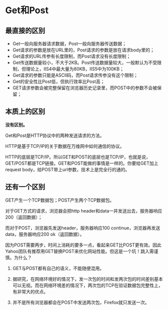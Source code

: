 # Get和Post

## 最直接的区别

* Get一般向服务器请求数据，Post一般向服务器传送数据；
* Get请求的参数是放在URL里的，Post请求的参数是放在请求body里的；
* Get请求的URL传参有长度限制，而Post请求没有长度限制；
* Get传送数据量较小，不大于2KB。Post传送数据量较大，一般默认为不受限制，但理论上，IIS4中最大量为80KB，IIS5中为100KB；
* Get请求的参数只能是ASCII码，而Post请求传参没有这个限制；
* Get的安全性比Post低，但执行效率比Post高；
* GET请求参数会被完整保留在浏览器历史记录里，而POST中的参数不会被保留；

## 本质上的区别

**没有区别。**

Get和Post是HTTP协议中的两种发送请求的方法。

HTTP是基于TCP/IP的关于数据在万维网中如何通信的协议。

HTTP的底层是TCP/IP。所以GET和POST的底层也是TCP/IP，也就是说，GET/POST都是TCP链接。GET和POST能做的事情是一样的。你要给GET加上request body，给POST带上url参数，技术上是完全行的通的。

## 还有一个区别

GET产生一个TCP数据包；POST产生两个TCP数据包。

对于GET方式的请求，浏览器会把http header和data一并发送出去，服务器响应200（返回数据）；

而对于POST，浏览器先发送header，服务器响应100 continue，浏览器再发送data，服务器响应200 ok（返回数据）。

因为POST需要两步，时间上消耗的要多一点，看起来GET比POST更有效。因此Yahoo团队有推荐用GET替换POST来优化网站性能。但这是一个坑！跳入需谨慎。为什么？

1. GET与POST都有自己的语义，不能随便混用。

2. 据研究，在网络环境好的情况下，发一次包的时间和发两次包的时间差别基本可以无视。而在网络环境差的情况下，两次包的TCP在验证数据包完整性上，有非常大的优点。

3. 并不是所有浏览器都会在POST中发送两次包，Firefox就只发送一次。
